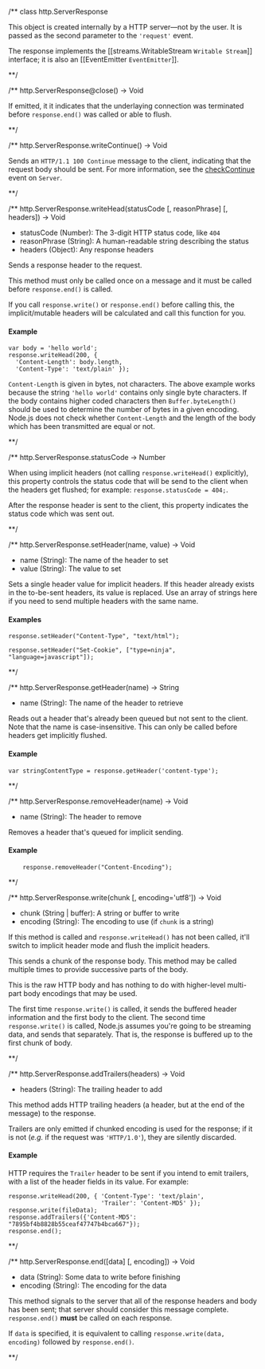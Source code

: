 
/**
class http.ServerResponse

This object is created internally by a HTTP server—not by the user. It is passed as the second parameter to the `'request'` event.

The response implements the [[streams.WritableStream `Writable Stream`]] interface; it is also an [[EventEmitter `EventEmitter`]].

**/ 

/**
http.ServerResponse@close() -> Void

If emitted, it it indicates that the underlaying connection was terminated before `response.end()` was called or able to flush.

**/

/**
http.ServerResponse.writeContinue() -> Void

Sends an `HTTP/1.1 100 Continue` message to the client, indicating that the request body should be sent. For more information, see the [checkContinue](http.Server.html#http.Server.event.checkContinue) event on `Server`.

**/

/**
http.ServerResponse.writeHead(statusCode [, reasonPhrase] [, headers]) -> Void
- statusCode (Number):  The 3-digit HTTP status code, like `404`
- reasonPhrase (String): A human-readable string describing the status
- headers (Object): Any response headers

Sends a response header to the request.

This method must only be called once on a message and it must be called before `response.end()` is called.

If you call `response.write()` or `response.end()` before calling this, the implicit/mutable headers will be calculated and call this function for you.

#### Example 

    var body = 'hello world';
    response.writeHead(200, {
      'Content-Length': body.length,
      'Content-Type': 'text/plain' });

<Note>`Content-Length` is given in bytes, not characters. The above example works because the string `'hello world'` contains only single byte characters. If the body contains higher coded characters then `Buffer.byteLength()` should be used to determine the number of bytes in a given encoding. Node.js does not check whether `Content-Length` and the length of the body which has been transmitted are equal or not.</Note>


**/ 

/**
http.ServerResponse.statusCode -> Number

When using implicit headers (not calling `response.writeHead()` explicitly), this property controls the status code that will be send to the client when the headers get flushed; for example: `response.statusCode = 404;`. 

After the response header is sent to the client, this property indicates the status code which was sent out.


**/

/**
http.ServerResponse.setHeader(name, value) -> Void
- name (String): The name of the header to set
- value  (String): The value to set

Sets a single header value for implicit headers. If this header already exists in the to-be-sent headers, its value is replaced.  Use an array of strings here if you need to send multiple headers with the same name.

#### Examples

    response.setHeader("Content-Type", "text/html");

    response.setHeader("Set-Cookie", ["type=ninja", "language=javascript"]);

**/ 

/**
http.ServerResponse.getHeader(name) -> String
- name (String): The name of the header to retrieve

Reads out a header that's already been queued but not sent to the client.  Note that the name is case-insensitive.  This can only be called before headers get implicitly flushed.

#### Example

    var stringContentType = response.getHeader('content-type');

**/ 

/**
http.ServerResponse.removeHeader(name) -> Void
- name (String): The header to remove

Removes a header that's queued for implicit sending.
   
#### Example

		response.removeHeader("Content-Encoding");

**/

/**
http.ServerResponse.write(chunk [, encoding='utf8']) -> Void
- chunk (String | buffer): A string or buffer to write
- encoding (String): The encoding to use (if `chunk` is a string)

If this method is called and `response.writeHead()` has not been called, it'll switch to implicit header mode and flush the implicit headers.

This sends a chunk of the response body. This method may be called multiple times to provide successive parts of the body.

<Note>This is the raw HTTP body and has nothing to do with higher-level multi-part body encodings that may be used.</Note>

The first time `response.write()` is called, it sends the buffered header information and the first body to the client. The second time `response.write()` is called, Node.js assumes you're going to be streaming data, and sends that separately. That is, the response is buffered up to the first chunk of body.


**/ 

/**
http.ServerResponse.addTrailers(headers) -> Void
- headers (String): The trailing header to add

This method adds HTTP trailing headers (a header, but at the end of the message) to the response.

Trailers are only emitted if chunked encoding is used for the response; if it is not (_e.g._ if the request was `'HTTP/1.0'`), they are silently discarded.

#### Example

HTTP requires the `Trailer` header to be sent if you intend to emit trailers, with a list of the header fields in its value. For example:

    response.writeHead(200, { 'Content-Type': 'text/plain',
                              'Trailer': 'Content-MD5' });
    response.write(fileData);
    response.addTrailers({'Content-MD5': "7895bf4b8828b55ceaf47747b4bca667"});
    response.end();


**/ 

/**
http.ServerResponse.end([data] [, encoding]) -> Void
- data (String): Some data to write before finishing
- encoding (String): The encoding for the data

This method signals to the server that all of the response headers and body has been sent; that server should consider this message complete. `response.end()` **must** be called on each response.

If `data` is specified, it is equivalent to calling `response.write(data, encoding)` followed by `response.end()`.

**/ 
